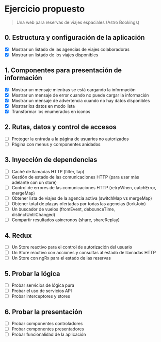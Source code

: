# Ejercicio propuesto

> Una web para reservas de viajes espaciales (Astro Bookings)

## 0. Estructura y configuración de la aplicación

- [x] Mostrar un listado de las agencias de viajes colaboradoras
- [x] Mostrar un listado de los viajes disponibles

## 1. Componentes para presentación de información

- [x] Mostrar un mensaje mientras se está cargando la información
- [x] Mostrar un mensaje de error cuando no puede cargar la información
- [x] Mostrar un mensaje de advertencia cuando no hay datos disponibles
- [x] Mostrar los datos en modo lista
- [x] Transformar los enumerados en iconos

## 2. Rutas, datos y control de accesos

- [ ] Proteger la entrada a la página de usuarios no autorizados
- [ ] Página con menus y componentes anidados

## 3. Inyección de dependencias

- [ ] Caché de llamadas HTTP (filter, tap)
- [ ] Gestión de estado de las comunicaciones HTTP (para usar más adelante con un store)
- [ ] Control de errores de las comunicaciones HTTP (retryWhen, catchError, mergeMap)
- [ ] Obtener lista de viajes de la agencia activa (switchMap vs mergeMap)
- [ ] Obtener total de plazas ofertadas por todas las agencias (forkJoin)
- [ ] Un buscador de vuelos (fromEvent, debounceTime, distinctUntilChanged)
- [ ] Compartir resultados asíncronos (share, shareReplay)

## 4. Redux

- [ ] Un Store reactivo para el control de autorización del usuario
- [ ] Un Store reactivo con acciones y consultas al estado de llamadas HTTP
- [ ] Un Store con ngRx para el estado de las reservas

## 5. Probar la lógica

- [ ] Probar servicios de lógica pura
- [ ] Probar el uso de servicios API
- [ ] Probar interceptores y stores

## 6. Probar la presentación

- [ ] Probar componentes controladores
- [ ] Probar componentes presentadores
- [ ] Probar funcionalidad de la aplicación
